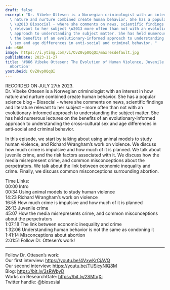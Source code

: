 ```yaml
---
draft: false
excerpt: "Dr. Vibeke Ottesen is a Norwegian criminologist with an interest in how\
  \ nature and nurture combined create human behavior. She has a popular science blog\
  \ \u2013 Biosocial - where she comments on news, scientific findings and literature\
  \ relevant to her subject \u2013 more often than not with an evolutionary-informed\
  \ approach to understanding the subject matter. She has held numerous lectures on\
  \ the benefits of an evolutionary-informed approach to understanding the cross-cultural\
  \ sex and age differences in anti-social and criminal behavior. "
id: e866
image: https://i.ytimg.com/vi/OvZ0vp0QqQI/maxresdefault.jpg
publishDate: 2023-11-27
title: '#866 Vibeke Ottesen: The Evolution of Human Violence, Juvenile Crime, and
  Abortion'
youtubeid: OvZ0vp0QqQI
---
```

RECORDED ON JULY 27th 2023.  
Dr. Vibeke Ottesen is a Norwegian criminologist with an interest in how nature and nurture combined create human behavior. She has a popular science blog – Biosocial - where she comments on news, scientific findings and literature relevant to her subject – more often than not with an evolutionary-informed approach to understanding the subject matter. She has held numerous lectures on the benefits of an evolutionary-informed approach to understanding the cross-cultural sex and age differences in anti-social and criminal behavior. 

In this episode, we start by talking about using animal models to study human violence, and Richard Wrangham’s work on violence. We discuss how much crime is impulsive and how much of it is planned. We talk about juvenile crime, and the risk factors associated with it. We discuss how the media misrepresent crime, and common misconceptions about the perpetrators. We talk about the link between economic inequality and crime. Finally, we discuss common misconceptions surrounding abortion.

Time Links:  
00:00 Intro  
00:34  Using animal models to study human violence  
14:23  Richard Wrangham’s work on violence  
16:55  How much crime is impulsive and how much of it is planned  
26:13  Juvenile crime  
45:07  How the media misrepresents crime, and common misconceptions about the perpetrators  
1:07:18  The link between economic inequality and crime  
1:32:06  Understanding human behavior is not the same as condoning it  
1:41:14  Misconceptions about abortion  
2:01:51  Follow Dr. Ottesen’s work!

---

Follow Dr. Ottesen’s work:  
Our first interview: https://youtu.be/4VxwKrCjAVQ  
Our second interview: https://youtu.be/TUSicyNlQ8M  
Blog: https://bit.ly/3sRWbyD  
Works on ResearchGate: https://bit.ly/2SMtqXi  
Twitter handle: @biososial
